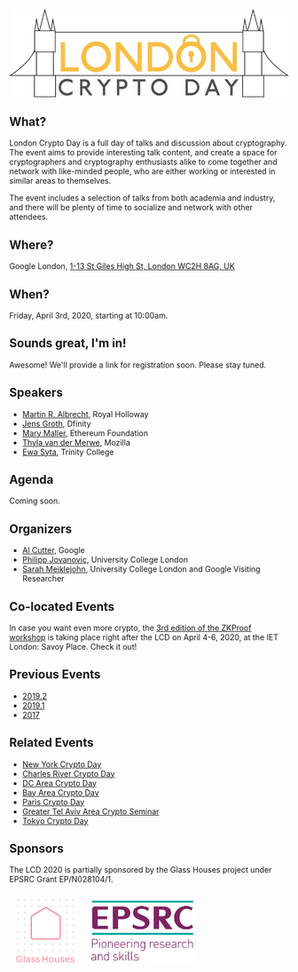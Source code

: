 ![London Crypto Day Logo](img/londoncrypto-logo.jpg)

## What?

London Crypto Day is a full day of talks and discussion about cryptography.
The event aims to provide interesting talk content, and create a space for
cryptographers and cryptography enthusiasts alike to come together and network
with like-minded people, who are either working or interested in similar areas
to themselves.

The event includes a selection of talks from both academia and industry, and
there will be plenty of time to socialize and network with other attendees.

## Where?

Google London, [1-13 St Giles High St, London WC2H 8AG, UK](https://goo.gl/maps/SgJMSMcr1qzKRgh16)

## When?

Friday, April 3rd, 2020, starting at 10:00am.

## Sounds great, I'm in!

Awesome! We'll provide a link for registration soon. Please stay tuned.

## Speakers

* [Martin R. Albrecht](https://malb.io/), Royal Holloway
* [Jens Groth](https://www.linkedin.com/in/jens-groth-a95672/), Dfinity
* [Mary Maller](http://www0.cs.ucl.ac.uk/staff/M.Maller/), Ethereum Foundation
* [Thyla van der Merwe](https://twitter.com/thylavdmerwe), Mozilla
* [Ewa Syta](http://ewa.syta.us/), Trinity College

## Agenda
Coming soon.

## Organizers

* [Al Cutter](https://github.com/AlCutter), Google
* [Philipp Jovanovic](https://philipp.jovanovic.io/), University College London
* [Sarah Meiklejohn](https://smeiklej.com/), University College London and Google Visiting Researcher

## Co-located Events

In case you want even more crypto, the [3rd edition of the ZKProof workshop](https://zkproof.org/events/workshop3/) 
is taking place right after the LCD on April 4-6, 2020, at the IET London: Savoy Place. Check it out!

## Previous Events

* [2019.2](https://londoncryptoday.github.io/2019/)
* [2019.1](https://londoncryptoday19.splashthat.com/)
* [2017](https://londoncryptoday.wordpress.com/)

## Related Events

* [New York Crypto Day](https://nycryptoday.wordpress.com/)
* [Charles River Crypto Day](https://bostoncryptoday.wordpress.com/)
* [DC Area Crypto Day](https://dcareacryptoday.wordpress.com/)
* [Bay Area Crypto Day](https://bacrypto.github.io/)
* [Paris Crypto Day](https://pariscryptoday.github.io/)
* [Greater Tel Aviv Area Crypto Seminar](http://www.cs.tau.ac.il/cseminar/)
* [Tokyo Crypto Day](https://tokyocryptoday.github.io/index.html)

## Sponsors

The LCD 2020 is partially sponsored by the Glass Houses project under EPSRC Grant EP/N028104/1.

<img height="120" style="padding:10px" src="img/glass-house.png">
<img height="120" style="padding:10px" src="img/epsrc.png">

